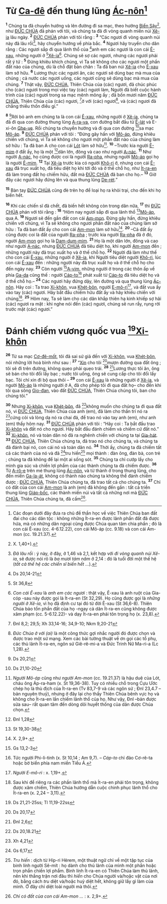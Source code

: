 # Từ [Ca-đê]() đến thung lũng [Ác-nôn]()[^1-7917740b-6cc2-4c05-bf61-e1a2df1b6be6]

<sup><b>1</b></sup> Chúng ta đã chuyển hướng và lên đường đi sa mạc, theo hướng [Biển Sậy]()[^2-7917740b-6cc2-4c05-bf61-e1a2df1b6be6], như [ĐỨC CHÚA]() đã phán với tôi, và chúng ta đã đi vòng quanh miền núi [Xê-ia]() lâu ngày. <sup><b>2</b></sup> [ĐỨC CHÚA]() phán với tôi rằng : <sup><b>3</b></sup> “Các ngươi đi vòng quanh núi này đã lâu rồi[^3-7917740b-6cc2-4c05-bf61-e1a2df1b6be6], hãy chuyển hướng về phía bắc. <sup><b>4</b></sup> Ngươi hãy truyền cho dân rằng : Các ngươi sắp đi qua lãnh thổ của [^1@-7917740b-6cc2-4c05-bf61-e1a2df1b6be6]anh em các ngươi là con cái [Ê-xau](), những người ở [^2@-7917740b-6cc2-4c05-bf61-e1a2df1b6be6][Xê-ia]()[^4-7917740b-6cc2-4c05-bf61-e1a2df1b6be6]. Chúng sẽ sợ các ngươi, nhưng các ngươi phải rất ý tứ : <sup><b>5</b></sup> Đừng khiêu khích chúng, vì Ta sẽ không cho các ngươi một phần đất nào của chúng, dù là chỗ đặt bàn chân : Ta đã ban núi [Xê-ia]() cho [Ê-xau]() làm sở hữu. <sup><b>6</b></sup> Lương thực các ngươi ăn, các ngươi sẽ dùng bạc mà mua của chúng ; cả nước các ngươi uống, các ngươi cũng sẽ dùng bạc mà mua của chúng. <sup><b>7</b></sup> Thật vậy, [ĐỨC CHÚA](), Thiên Chúa của (các) ngươi, đã chúc phúc cho (các) ngươi trong mọi việc tay (các) ngươi làm, Người đã biết cuộc hành trình của (các) ngươi trong sa mạc mênh mông ấy ; đã bốn mươi năm [ĐỨC CHÚA](), Thiên Chúa của (các) ngươi, [^3@-7917740b-6cc2-4c05-bf61-e1a2df1b6be6]ở với (các) ngươi[^5-7917740b-6cc2-4c05-bf61-e1a2df1b6be6], và (các) ngươi đã chẳng thiếu thốn điều gì.”

<sup><b>8</b></sup> [^4@-7917740b-6cc2-4c05-bf61-e1a2df1b6be6]Rời bỏ anh em chúng ta là con cái [Ê-xau](), những người ở [Xê-ia](), chúng ta đã đi qua con đường thung lũng [A-ra-va](), con đường bắt đầu từ [Ê-lát]() và E-xi-ôn [Ghe-ve](). Rồi chúng ta chuyển hướng và đi qua con đường [^5@-7917740b-6cc2-4c05-bf61-e1a2df1b6be6]sa mạc [Mô-áp](). <sup><b>9</b></sup> [ĐỨC CHÚA]() phán với tôi : “Đừng gây hấn với [Mô-áp](), đừng khiêu chiến với chúng, vì Ta sẽ không cho ngươi một phần đất nào của chúng làm sở hữu : Ta đã ban A cho con cái [Lót]() làm sở hữu[^6-7917740b-6cc2-4c05-bf61-e1a2df1b6be6]. <sup><b>10</b></sup> –Trước kia người [Ê-mim]() ở đất ấy, họ là một [^6@-7917740b-6cc2-4c05-bf61-e1a2df1b6be6]dân lớn, đông và cao như người [A-nác](). <sup><b>11</b></sup> Như người [A-nác](), họ cũng được coi là người [Ra-pha](), nhưng người [Mô-áp]() gọi họ là người [Ê-mim](). <sup><b>12</b></sup> Tại [Xê-ia]() trước kia có người [Khô-ri]() ở, nhưng con cái [Ê-xau]() đã trục xuất họ, đã tiêu diệt họ khi tới đó và ở thế chỗ họ, như [Ít-ra-en]() đã làm trong đất họ chiếm hữu, đất mà [ĐỨC CHÚA]() đã ban cho họ.– <sup><b>13</b></sup> Giờ đây các ngươi hãy đứng lên và qua thung lũng [De-rét]().”

<sup><b>15</b></sup> Bàn tay [ĐỨC CHÚA]() cũng đè trên họ để loại họ ra khỏi trại, cho đến khi họ biến hết.

<sup><b>16</b></sup> Khi các chiến sĩ đã chết, đã biến hết không còn trong dân nữa, <sup><b>17</b></sup> thì [ĐỨC CHÚA]() phán với tôi rằng : <sup><b>18</b></sup> “Hôm nay ngươi sắp đi qua lãnh thổ [^8@-7917740b-6cc2-4c05-bf61-e1a2df1b6be6][Mô-áp](), qua A. <sup><b>19</b></sup> Ngươi sẽ đến gần đất con cái [Am-mon](). Đừng gây hấn, đừng khiêu chiến với chúng, vì Ta sẽ không cho ngươi phần đất nào của chúng làm sở hữu : Ta đã ban đất ấy cho con cái [Am-mon]() làm sở hữu[^7-7917740b-6cc2-4c05-bf61-e1a2df1b6be6]. <sup><b>20</b></sup> –Cả đất ấy cũng được coi là đất của người [Ra-pha]() ; trước kia người [Ra-pha]() đã ở đó, người [Am-mon]() gọi họ là [Dam-dum-mim](). <sup><b>21</b></sup> Họ là một dân lớn, đông và cao như người [A-nác](), nhưng [ĐỨC CHÚA]() đã tiêu diệt họ, khi người [Am-mon]() đến ; những người này đã trục xuất họ và ở thế chỗ họ. <sup><b>22</b></sup> Người đã làm như thế cho con cái [Ê-xau](), những người ở [Xê-ia](), khi Người tiêu diệt người [Khô-ri](), lúc con cái [Ê-xau]() đến : những người này đã trục xuất họ và ở thế chỗ họ cho đến ngày nay. <sup><b>23</b></sup> Còn người [^9@-7917740b-6cc2-4c05-bf61-e1a2df1b6be6][A-vim](), những người ở trong các thôn ấp về phía [Ga-da]() cũng thế : người [Cáp-to]()[^8-7917740b-6cc2-4c05-bf61-e1a2df1b6be6] phát xuất từ [Cáp-to]() đã tiêu diệt họ và ở thế chỗ họ.– <sup><b>24</b></sup> Các ngươi hãy đứng dậy, lên đường và qua thung lũng [Ác-nôn](). Hãy coi : Ta trao [Xi-khôn](), vua [Khét-bôn](), người [E-mô-ri]()[^9-7917740b-6cc2-4c05-bf61-e1a2df1b6be6], và đất vua ấy vào tay (các) ngươi. Hãy bắt đầu chiếm hữu đất ấy và hãy khiêu chiến với chúng[^10-7917740b-6cc2-4c05-bf61-e1a2df1b6be6]. <sup><b>25</b></sup> Hôm nay, Ta sẽ làm cho các dân khắp thiên hạ kinh khiếp sợ hãi (các) ngươi ra mặt : khi nghe nói đến (các) ngươi, chúng sẽ run rẩy, rụng rời trước mặt (các) ngươi.”

# Đánh chiếm vương quốc vua [^10@-7917740b-6cc2-4c05-bf61-e1a2df1b6be6][Xi-khôn]()

<sup><b>26</b></sup> Từ sa mạc [Cơ-đê-mốt](), tôi đã sai sứ giả đến với [Xi-khôn](), vua [Khét-bôn](), nói những lời hoà bình như sau : <sup><b>27</b></sup> “[Xin]() cho tôi [^11@-7917740b-6cc2-4c05-bf61-e1a2df1b6be6]mượn đường qua đất ông ; tôi sẽ đi trên đường, không quẹo phải quẹo trái. <sup><b>28</b></sup> [^12@-7917740b-6cc2-4c05-bf61-e1a2df1b6be6]Lương thực tôi ăn, ông sẽ bán cho tôi đổi lấy bạc ; nước tôi uống, ông sẽ cung cấp cho tôi đổi lấy bạc. Tôi chỉ xin đi bộ qua thôi – <sup><b>29</b></sup> con cái [Ê-xau]() là những người ở [Xê-ia](), và người [Mô-áp]() là những người ở A, đã cho phép tôi đi qua đất họ– cho đến khi tôi qua sông [Gio-đan](), vào đất [ĐỨC CHÚA](), Thiên Chúa chúng tôi, ban cho chúng tôi.”

<sup><b>30</b></sup> Nhưng [Xi-khôn](), vua [Khét-bôn](), đã [^13@-7917740b-6cc2-4c05-bf61-e1a2df1b6be6]không muốn cho chúng ta đi qua đất nó, vì [ĐỨC CHÚA](), Thiên Chúa của anh (em), đã làm cho thần trí nó ra [^14@-7917740b-6cc2-4c05-bf61-e1a2df1b6be6]cứng cỏi và lòng dạ nó ra chai đá, để trao nó vào tay anh (em), như anh (em) thấy hôm nay. <sup><b>31</b></sup> [ĐỨC CHÚA]() phán với tôi : “Hãy coi : Ta bắt đầu trao [Xi-khôn]() và đất nó cho ngươi. Hãy bắt đầu đánh chiếm và chiếm cứ đất nó.” <sup><b>32</b></sup> [Xi-khôn](), nó và toàn dân nó đã ra nghênh chiến với chúng ta tại [Gia-hát](). <sup><b>33</b></sup> [ĐỨC CHÚA](), Thiên Chúa chúng ta, đã trao nó cho chúng ta, và chúng ta đã đánh bại nó, con cái nó và toàn dân nó. <sup><b>34</b></sup> Thời ấy, chúng ta đã chiếm tất cả các thành của nó và đã [^15@-7917740b-6cc2-4c05-bf61-e1a2df1b6be6]tru hiến[^11-7917740b-6cc2-4c05-bf61-e1a2df1b6be6] mọi thành : đàn ông, đàn bà, con trẻ ; chúng ta đã không để lại một ai sống sót. <sup><b>35</b></sup> Chúng ta chỉ cướp lấy cho mình gia súc và chiến lợi phẩm của các thành chúng ta đã chiếm được. <sup><b>36</b></sup> Từ [A-rô-e]() trên mé thung lũng [Ác-nôn](), và từ thành ở trong thung lũng, cho đến miền [Ga-la-át](), không có thành nào chúng ta không thể đánh chiếm được : [ĐỨC CHÚA](), Thiên Chúa chúng ta, đã trao tất cả cho chúng ta. <sup><b>37</b></sup> Chỉ có đất của con cái [Am-mon]() là anh (em) đã không đến gần : tất cả triền thung lũng [Giáp-bốc](), các thành miền núi và tất cả những nơi mà [ĐỨC CHÚA](), Thiên Chúa chúng ta, đã cấm[^12-7917740b-6cc2-4c05-bf61-e1a2df1b6be6].

[^1-7917740b-6cc2-4c05-bf61-e1a2df1b6be6]: Các đoạn dưới đây đưa ra chủ đề thần học về việc Thiên Chúa ban đất đai cho các dân tộc : không những Ít-ra-en được lãnh phần đất đã được hứa, mà có những dân ngoại cũng được Chúa quan tâm chia phần ; đó là con cái Ê-xau (cc. 4-6.12.22), con cái Mô-áp (cc. 9.18) và con cái Am-mon (cc. 19.21.37).

[^2-7917740b-6cc2-4c05-bf61-e1a2df1b6be6]: X. 1,40+).

[^3-7917740b-6cc2-4c05-bf61-e1a2df1b6be6]: _Đã lâu rồi_ : ý này, ở đây, ở 1,46 và 2,1, kết hợp với _đi vòng quanh núi Xê-ia_, sẽ được nói rõ là _ba mươi tám năm_ ở 2,14 : đó là tuổi đời một thế hệ (_tất cả thế hệ các chiến sĩ biến hết ..._).

[^4-7917740b-6cc2-4c05-bf61-e1a2df1b6be6]: _Con cái Ê-xau_ là _anh em các ngươi_ : thật vậy, Ê-xau là anh ruột của Gia-cóp -sau này được gọi là Ít-ra-en (St 32,29). Họ cũng được gọi là _những người ở Xê-ia_, vì họ đã định cư tại đó từ đời Ê-xau (St 36,6-8). Thiên Chúa bảo tồn phần đất của họ -ngay cả dân Ít-ra-en cũng không được xâm phạm (cc. 5-6.12.22)- và dạy Ít-ra-en phải tôn trọng họ (x. 23,8).

[^5-7917740b-6cc2-4c05-bf61-e1a2df1b6be6]: _Đức Chúa ở với (ai)_ là một công thức gợi nhắc người đó được chọn và được trao một sứ mạng. Xem các bài tường thuật về ơn gọi các tổ phụ, các thủ lãnh Ít-ra-en, ngôn sứ Giê-rê-mi-a và Đức Trinh Nữ Ma-ri-a (Lc 1,28).

[^6-7917740b-6cc2-4c05-bf61-e1a2df1b6be6]: _Người Mô-áp_ cũng như _người Am-mon_ (cc. 19.21.37) là hậu duệ của Lót, cháu ông Áp-ra-ham (x. St 19,36-38). Tuy có nhiều chỗ trong Cựu Ước chép họ là thù địch của Ít-ra-en (Tv 83,7-9 và các ngôn sứ ; Đnl 23,4.7 – bản nguyên thuỷ), nhưng ở đây lại cho thấy Thiên Chúa bênh vực họ và không cho Ít-ra-en lấn chiếm lãnh thổ của họ. Như vậy, Đnl –bản được sửa sau– rất quan tâm đến dòng dõi huyết thống của dân được Chúa chọn.

[^7-7917740b-6cc2-4c05-bf61-e1a2df1b6be6]: X. 2,9+.

[^8-7917740b-6cc2-4c05-bf61-e1a2df1b6be6]: Tức người Phi-li-tinh (x. St 10,14 ; Am 9,7). – _Cáp-to_ chỉ đảo Cơ-rê-ta hoặc bờ biển phía nam miền Tiểu Á.

[^9-7917740b-6cc2-4c05-bf61-e1a2df1b6be6]: _Người E-mô-ri_ : x. 1,19+.

[^10-7917740b-6cc2-4c05-bf61-e1a2df1b6be6]: Sau khi để riêng ra các phần lãnh thổ mà Ít-ra-en phải tôn trọng, không được xâm chiếm, Thiên Chúa hướng dẫn cuộc chinh phục lãnh thổ cho Ít-ra-en (x. 2,24 – 3,11).

[^11-7917740b-6cc2-4c05-bf61-e1a2df1b6be6]: _Tru hiến_ : dịch từ Híp-ri Hërem, một thuật ngữ chỉ về một tập tục của binh lính người Sê-mít : họ dành cho thủ lãnh của mình một phần hoặc trọn phần chiến lợi phẩm. Binh lính Ít-ra-en có Thiên Chúa làm thủ lãnh, nên khi thắng trận nơi đâu thì _hiến_ cho Chúa người và/hoặc vật của nơi đó, bằng cách _tru_ diệt và/hoặc huỷ diệt hết, không giữ lấy gì làm của mình. Ở đây chỉ diệt loài người mà thôi.

[^12-7917740b-6cc2-4c05-bf61-e1a2df1b6be6]: _Chỉ có đất của con cái Am-mon ..._ : x. 2,9+.

[^1@-7917740b-6cc2-4c05-bf61-e1a2df1b6be6]: Ds 20,14-21

[^2@-7917740b-6cc2-4c05-bf61-e1a2df1b6be6]: St 36,8

[^3@-7917740b-6cc2-4c05-bf61-e1a2df1b6be6]: Đnl 8,2; 29,5; Xh 33,14-16; 34,9-10; Nkm 9,20-21

[^4@-7917740b-6cc2-4c05-bf61-e1a2df1b6be6]: Ds 20,21

[^5@-7917740b-6cc2-4c05-bf61-e1a2df1b6be6]: Ds 21,10-20

[^6@-7917740b-6cc2-4c05-bf61-e1a2df1b6be6]: Đnl 1,28

[^8@-7917740b-6cc2-4c05-bf61-e1a2df1b6be6]: St 19,30-38

[^9@-7917740b-6cc2-4c05-bf61-e1a2df1b6be6]: Gs 13,2-3

[^10@-7917740b-6cc2-4c05-bf61-e1a2df1b6be6]: Ds 21,21-25ss; Tl 11,19-22ss

[^11@-7917740b-6cc2-4c05-bf61-e1a2df1b6be6]: Ds 20,17

[^12@-7917740b-6cc2-4c05-bf61-e1a2df1b6be6]: Đnl 2,6

[^13@-7917740b-6cc2-4c05-bf61-e1a2df1b6be6]: Ds 20,18.21

[^14@-7917740b-6cc2-4c05-bf61-e1a2df1b6be6]: Xh 4,21

[^15@-7917740b-6cc2-4c05-bf61-e1a2df1b6be6]: Gs 6,17
